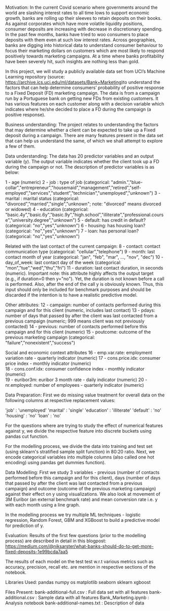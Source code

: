 
Motivation: In the current Covid scenario where governments around the world are slashing interest rates to all time lows to support economic growth, banks are rolling up their sleeves to retain deposits on their books. As against corporates which have more volatile liquidity positions, consumer deposits are increasing with decrease in discretionary spending. In the past few months, banks have tried to woo consumers to place deposits with them even at such low interest rates.
Across geographies, banks are digging into historical data to understand consumer behaviour to focus their marketing dollars on customers which are most likely to respond positively towards marketing campaigns. At a time where banks profitability have been severely hit, such insights are nothing less than gold.


In this project, we will study a publicly available data set from UCI’s Machine Learning repository (source: https://archive.ics.uci.edu/ml/datasets/Bank+Marketing)to understand the factors that can help determine consumers’ probability of positive response to a Fixed Deposit (FD) marketing campaign. The data is from a campaign run by a Portuguese bank on getting new FDs from existing customers. It has various features on each customer along with a decision variable which indicates where he/she decided to place a FD during the campaign (a positive response).


Business understanding: The project relates to understanding the factors that may determine whether a client can be expected to take up a Fixed deposit during a campaign. There are many features present in the data set that can help us understand the same, of which we shall attempt to explore a few of them.

Data understanding: The data has 20 predictor variables and an output variable (y). The output variable indicates whether the client took up a FD during the campaign or not. The description of predictor variables is as below:

1 - age (numeric)
   2 - job : type of job (categorical: "admin.","blue-collar","entrepreneur","housemaid","management","retired","self-employed","services","student","technician","unemployed","unknown")
   3 - marital : marital status (categorical: "divorced","married","single","unknown"; note: "divorced" means divorced or widowed)
   4 - education (categorical: "basic.4y","basic.6y","basic.9y","high.school","illiterate","professional.course","university.degree","unknown")
   5 - default: has credit in default? (categorical: "no","yes","unknown")
   6 - housing: has housing loan? (categorical: "no","yes","unknown")
   7 - loan: has personal loan? (categorical: "no","yes","unknown")
   
   Related with the last contact of the current campaign:
   8 -	contact: contact communication type (categorical: "cellular","telephone") 
   9 - month: last contact month of year (categorical: "jan", "feb", "mar", ..., "nov", "dec")
  10 - day_of_week: last contact day of the week (categorical: "mon","tue","wed","thu","fri")
  11 - duration: last contact duration, in seconds (numeric). Important note:  this attribute highly affects the output target (e.g., if duration=0 then y="no"). Yet, the duration is not known before a call is performed. Also, after the end of the call y is obviously known. Thus, this input should only be included for benchmark purposes and should be discarded if the intention is to have a realistic predictive model.
   
  Other attributes:
  12 - campaign: number of contacts performed during this campaign and for this client (numeric, includes last contact)
  13 - pdays: number of days that passed by after the client was last contacted from a previous campaign (numeric; 999 means client was not previously contacted)
  14 - previous: number of contacts performed before this campaign and for this client (numeric)
  15 - poutcome: outcome of the previous marketing campaign (categorical: "failure","nonexistent","success")
  
  Social and economic context attributes
  16 - emp.var.rate: employment variation rate - quarterly indicator (numeric)
  17 - cons.price.idx: consumer price index - monthly indicator (numeric)     
  18 - cons.conf.idx: consumer confidence index - monthly indicator (numeric)     
  19 - euribor3m: euribor 3 month rate - daily indicator (numeric)
  20 - nr.employed: number of employees - quarterly indicator (numeric)


Data Preparation: First we do missing value treatment for overall data on the following columns at respective replacement values:

'job' : 'unemployed'
'marital' : 'single'
'education' : 'illiterate'
'default' : 'no'
'housing' : 'no'
'loan' : 'no'

For the questions where are trying to study the effect of numerical features against y, we divide the respective feature into discrete buckets using pandas cut function.

For the modelling process, we divide the data into training and test set (using sklearn's stratified sample split function) in 80:20 ratio. Next, we encode categorical variables into multiple columns (also called one hot encoding) using pandas get dummies function).


Data Modelling: First we study 3 variables - previous (number of contacts performed before this campaign and for this client), days (number of days that passed by after the client was last contacted from a previous campaign) and outcome (outcome of the previous marketing campaign) against their effect on y using visualizations. We also look at movement of 3M Euribor (an external benchmark rate) and mean conversion rate i.e. y with each month using a line graph.

In the modelling process we try multiple ML techniques - logistic regression, Random Forest, GBM and XGBoost to build a predictive model for prediction of y.


Evaluation: Results of the first few questions (prior to the modelling process) are described in detail in this blogpost: https://medium.com/@niksarster/what-banks-should-do-to-get-more-fixed-deposits-1e99bcda7aa5

The results of each model on the test test w.r.t various metrics such as accuracy, precision, recall etc. are mention in respective sections of the notebook.


Libraries Used:
pandas
numpy
os
matplotlib
seaborn
sklearn
xgboost


Files Present:
bank-additional-full.csv : Full data set with all features
bank-additional.csv : Sample data with all features
Bank_Marketing.ipynb : Analysis notebook
bank-additional-names.txt : Description of data
